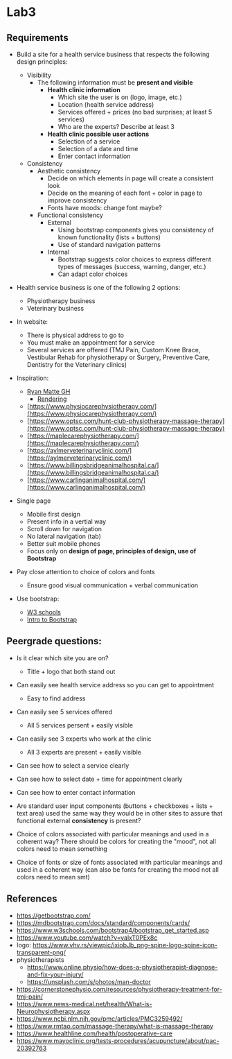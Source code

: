 # Lab3

## Requirements
* Build a site for a health service business that respects the following design principles:
  * Visibility
    * The following information must be **present and visible**
      * **Health clinic information**
        * Which site the user is on (logo, image, etc.)
        * Location (health service address)
        * Services offered + prices (no bad surprises; at least 5 services)
        * Who are the experts? Describe at least 3
      * **Health clinic possible user actions**
        * Selection of a service
        * Selection of a date and time
        * Enter contact information
  * Consistency
    * Aesthetic consistency
      * Decide on which elements in page will create a consistent look
      * Decide on the meaning of each font + color in page to improve consistency
      * Fonts have moods: change font maybe?
    * Functional consistency
      * External
        * Using bootstrap components gives you consistency of known functionality (lists + buttons)
        * Use of standard navigation patterns
      * Internal
        * Bootstrap suggests color choices to express different types of messages (success, warning, danger, etc.)
        * Can adapt color choices

* Health service business is one of the following 2 options:
  * Physiotherapy business
  * Veterinary business

* In website:
  * There is physical address to go to
  * You must make an appointment for a service
  * Several services are offered (TMJ Pain, Custom Knee Brace, Vestibular Rehab for physiotherapy or Surgery, Preventive Care, Dentistry for the Veterinary clinics)

* Inspiration:
  * [Ryan Matte GH](https://github.com/RyanMatte/Website/tree/master)
    * [Rendering](https://ryanmatte.ca/Website/)
  * [https://www.physiocarephysiotherapy.com/](https://www.physiocarephysiotherapy.com/)
  * [https://www.optsc.com/hunt-club-physiotherapy-massage-therapy](https://www.optsc.com/hunt-club-physiotherapy-massage-therapy)
  * [https://maplecarephysiotherapy.com/](https://maplecarephysiotherapy.com/)
  * [https://aylmerveterinaryclinic.com/](https://aylmerveterinaryclinic.com/)
  * [https://www.billingsbridgeanimalhospital.ca/](https://www.billingsbridgeanimalhospital.ca/)
  * [https://www.carlinganimalhospital.com/](https://www.carlinganimalhospital.com/)

* Single page
  * Mobile first design
  * Present info in a vertial way
  * Scroll down for navigation
  * No lateral navigation (tab)
  * Better suit mobile phones
  * Focus only on **design of page, principles of design, use of Bootstrap**

* Pay close attention to choice of colors and fonts
  * Ensure good visual communication + verbal communication

* Use bootstrap:
  * [W3 schools](https://www.w3schools.com/bootstrap4/default.asp)
  * [Intro to Bootstrap](https://getbootstrap.com/docs/5.0/getting-started/introduction/)

## Peergrade questions:
* Is it clear which site you are on?
  * Title + logo that both stand out

* Can easily see health service address so you can get to appointment
  * Easy to find address

* Can easily see 5 services offered
  * All 5 services persent + easily visible

* Can easily see 3 experts who work at the clinic
  * All 3 experts are present + easily visible

* Can see how to select a service clearly

* Can see how to select date + time for appointment clearly

* Can see how to enter contact information

* Are standard user input components (buttons + checkboxes + lists + text area) used the same way they would be in other sites to assure that functional external **consistency** is present?

* Choice of colors associated with particular meanings and used in a coherent way? There should be colors for creating the "mood", not all colors need to mean something

* Choice of fonts or size of fonts associated with particular meanings and used in a coherent way (can also be fonts for creating the mood not all colors need to mean smt)

## References
* https://getbootstrap.com/
* https://mdbootstrap.com/docs/standard/components/cards/
* https://www.w3schools.com/bootstrap4/bootstrap_get_started.asp
* https://www.youtube.com/watch?v=yalxT0PEx8c
* logo: https://www.vhv.rs/viewpic/ixiobJb_png-spine-logo-spine-icon-transparent-png/
* physiotherapists
  * https://www.online.physio/how-does-a-physiotherapist-diagnose-and-fix-your-injury/
  * https://unsplash.com/s/photos/man-doctor
* https://cornerstonephysio.com/resources/physiotherapy-treatment-for-tmj-pain/
* https://www.news-medical.net/health/What-is-Neurophysiotherapy.aspx
* https://www.ncbi.nlm.nih.gov/pmc/articles/PMC3259492/
* https://www.rmtao.com/massage-therapy/what-is-massage-therapy
* https://www.healthline.com/health/postoperative-care
* https://www.mayoclinic.org/tests-procedures/acupuncture/about/pac-20392763